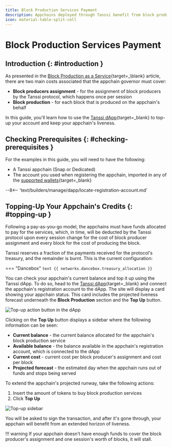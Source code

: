```yaml
---
title: Block Production Services Payment
description: Appchains deployed through Tanssi benefit from block production services provided by a set of node operators, which are compensated with Tanssi tokens.
icon: material-table-split-cell
---
```


# Block Production Services Payment

## Introduction {: #introduction }

As presented in the [Block Production as a Service](/learn/tanssi/technical-features/#services-payments){target=_\blank} article, there are two main costs associated that the appchain governor must cover: 

- **Block producers assignment** - for the assignment of block producers by the Tanssi protocol, which happens once per session
- **Block production** - for each block that is produced on the appchain's behalf

In this guide, you'll learn how to use the [Tanssi dApp](https://apps.tanssi.network){target=\_blank} to top-up your account and keep your appchain's liveness.

## Checking Prerequisites {: #checking-prerequisites }

For the examples in this guide, you will need to have the following:

- A Tanssi appchain (Snap or Dedicated)
- The account you used when registering the appchain, imported in any of the [supported wallets](/builders/deploy/dapp/#supported-wallets){target=\_blank}

--8<-- 'text/builders/manage/dapp/locate-registration-account.md'

## Topping-Up Your Appchain's Credits {: #topping-up }

Following a pay-as-you-go model, the appchains must have funds allocated to pay for the services, which, in time, will be deducted by the Tanssi protocol upon every session change for the cost of block producer assignment and every block for the cost of producing the block.

Tanssi reserves a fraction of the payments received for the protocol's treasury, and the remainder is burnt. This is the current configuration:

=== "Dancebox"
    ```text
    {{ networks.dancebox.treasury_allocation }}
    ```

You can check your appchain's current balance and top it up using the Tanssi dApp. To do so, head to the [Tanssi dApp](https://apps.tanssi.network/){target=\_blank} and connect the appchain's registration account to the dApp. The site will display a card showing your appchain status. This card includes the projected liveness forecast underneath the **Block Production** section and the **Top Up** button.

![Top-up action button in the dApp](/images/builders/manage/dapp/services-payment/services-payment-1.webp)

Clicking on the **Top Up** button displays a sidebar where the following information can be seen:

- **Current balance** - the current balance allocated for the appchain's block production service
- **Available balance** - the balance available in the appchain's registration account, which is connected to the dApp
- **Current cost** - current cost per block producer's assignment and cost per block
- **Projected forecast** - the estimated day when the appchain runs out of funds and stops being served

To extend the appchain's projected runway, take the following actions:

1. Insert the amount of tokens to buy block production services
2. Click **Top Up**

![Top-up sidebar](/images/builders/manage/dapp/services-payment/services-payment-2.webp)

You will be asked to sign the transaction, and after it's gone through, your appchain will benefit from an extended horizon of liveness.

!!! warning
    If your appchain doesn't have enough funds to cover the block producer's assignment and one session's worth of blocks, it will stall.